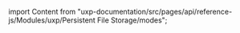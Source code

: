 
import Content from "uxp-documentation/src/pages/api/reference-js/Modules/uxp/Persistent File Storage/modes";

<Content query="product=xd"/>
